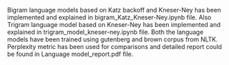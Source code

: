 Bigram language models based on Katz backoff and Kneser-Ney has been implemented and explained in bigram_Katz_Kneser-Ney.ipynb file. Also Trigram language model based on Kneser-Ney has been implemented and explained in trigram_model_kneser-ney.ipynb file. Both the language models have been trained using gutenberg and brown corpus from NLTK. Perplexity metric has been used for comparisons and detailed report could be found in Language model_report.pdf file.

